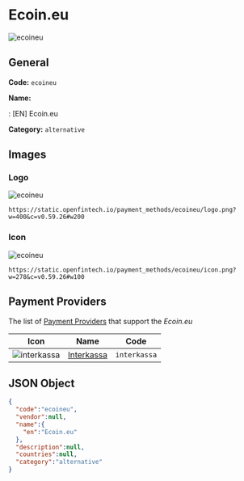 
# Ecoin.eu 
![ecoineu](https://static.openfintech.io/payment_methods/ecoineu/logo.png?w=400&c=v0.59.26#w200)  

## General 
**Code:** `ecoineu` 
 
**Name:** 
 
:	[EN] Ecoin.eu 
 
**Category:** `alternative` 
 

## Images 

### Logo 
![ecoineu](https://static.openfintech.io/payment_methods/ecoineu/logo.png?w=400&c=v0.59.26#w200)  

```
https://static.openfintech.io/payment_methods/ecoineu/logo.png?w=400&c=v0.59.26#w200
```  

### Icon 
![ecoineu](https://static.openfintech.io/payment_methods/ecoineu/icon.png?w=278&c=v0.59.26#w100)  

```
https://static.openfintech.io/payment_methods/ecoineu/icon.png?w=278&c=v0.59.26#w100
```  

## Payment Providers 
 
The list of [Payment Providers](/payment-providers/) that support the _Ecoin.eu_ 

|Icon|Name|Code| 
|:---:|:---:|:---:| 
|![interkassa](https://static.openfintech.io/payment_providers/interkassa/icon.svg?w=278&c=v0.59.26#w100) |[Interkassa](/payment-providers/interkassa/)|`interkassa`| 
 

## JSON Object 

```json
{
  "code":"ecoineu",
  "vendor":null,
  "name":{
    "en":"Ecoin.eu"
  },
  "description":null,
  "countries":null,
  "category":"alternative"
}
```  
